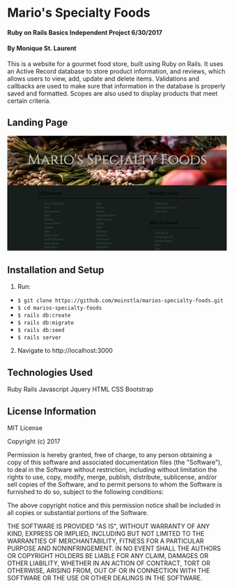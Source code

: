 # Mario's Specialty Foods

#### Ruby on Rails Basics Independent Project 6/30/2017

#### By Monique St. Laurent

This is a website for a gourmet food store, built using Ruby on Rails. It uses an Active Record database to store product information, and reviews, which allows users to view, add, update and delete items. Validations and callbacks are used to make sure that information in the database is properly saved and formatted. Scopes are also used to display products that meet certain criteria.

## Landing Page

![Image of Homepage Screenshot](./app/assets/images/home.png)

## Installation and Setup

1. Run:
*  `$ git clone https://github.com/moinstla/marios-specialty-foods.git`
* `$ cd marios-specialty-foods`
* `$ rails db:create`
* `$ rails db:migrate`
* `$ rails db:seed`
* `$ rails server`

2. Navigate to http://localhost:3000




## Technologies Used
Ruby
Rails
Javascript
Jquery
HTML
CSS
Bootstrap

## License Information

MIT License

Copyright (c) 2017

Permission is hereby granted, free of charge, to any person obtaining a copy of this software and associated documentation files (the "Software"), to deal in the Software without restriction, including without limitation the rights to use, copy, modify, merge, publish, distribute, sublicense, and/or sell copies of the Software, and to permit persons to whom the Software is furnished to do so, subject to the following conditions:

The above copyright notice and this permission notice shall be included in all copies or substantial portions of the Software.

THE SOFTWARE IS PROVIDED "AS IS", WITHOUT WARRANTY OF ANY KIND, EXPRESS OR IMPLIED, INCLUDING BUT NOT LIMITED TO THE WARRANTIES OF MERCHANTABILITY, FITNESS FOR A PARTICULAR PURPOSE AND NONINFRINGEMENT. IN NO EVENT SHALL THE AUTHORS OR COPYRIGHT HOLDERS BE LIABLE FOR ANY CLAIM, DAMAGES OR OTHER LIABILITY, WHETHER IN AN ACTION OF CONTRACT, TORT OR OTHERWISE, ARISING FROM, OUT OF OR IN CONNECTION WITH THE SOFTWARE OR THE USE OR OTHER DEALINGS IN THE SOFTWARE.

